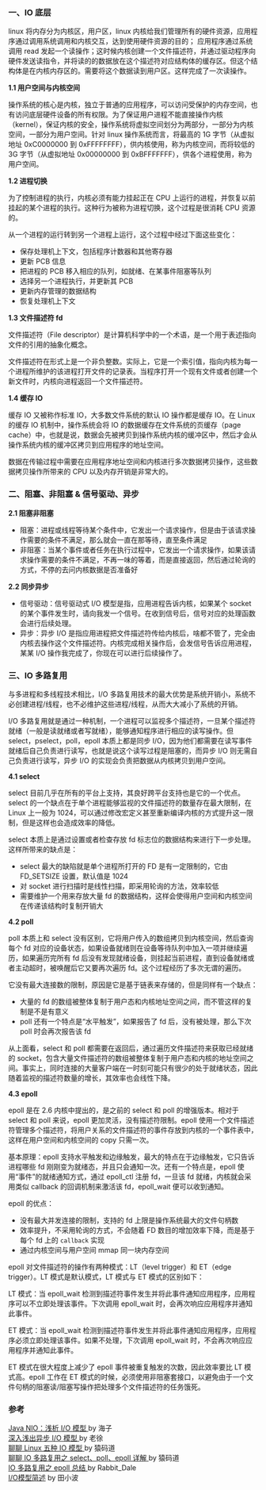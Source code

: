 ### 一、IO 底层

linux 将内存分为内核区，用户区，linux 内核给我们管理所有的硬件资源，应用程序通过调用系统调用和内核交互，达到使用硬件资源的目的； 应用程序通过系统调用 read 发起一个读操作；这时候内核创建一个文件描述符，并通过驱动程序向硬件发送读指令，并将读的的数据放在这个描述符对应结构体的缓存区。但这个结构体是在内核内存区的。需要将这个数据读到用户区。这样完成了一次读操作。

**1.1 用户空间与内核空间**

操作系统的核心是内核，独立于普通的应用程序，可以访问受保护的内存空间，也有访问底层硬件设备的所有权限。为了保证用户进程不能直接操作内核（kernel），保证内核的安全，操作系统将虚拟空间划分为两部分，一部分为内核空间，一部分为用户空间。针对 linux 操作系统而言，将最高的 1G 字节（从虚拟地址 0xC0000000 到 0xFFFFFFFF），供内核使用，称为内核空间，而将较低的 3G 字节（从虚拟地址 0x00000000 到 0xBFFFFFFF），供各个进程使用，称为用户空间。

**1.2 进程切换**

为了控制进程的执行，内核必须有能力挂起正在 CPU 上运行的进程，并恢复以前挂起的某个进程的执行。这种行为被称为进程切换，这个过程是很消耗 CPU 资源的。

从一个进程的运行转到另一个进程上运行，这个过程中经过下面这些变化：

- 保存处理机上下文，包括程序计数器和其他寄存器
- 更新 PCB 信息
- 把进程的 PCB 移入相应的队列，如就绪、在某事件阻塞等队列
- 选择另一个进程执行，并更新其 PCB
- 更新内存管理的数据结构
- 恢复处理机上下文

**1.3 文件描述符 fd**

文件描述符（File descriptor）是计算机科学中的一个术语，是一个用于表述指向文件的引用的抽象化概念。

文件描述符在形式上是一个非负整数。实际上，它是一个索引值，指向内核为每一个进程所维护的该进程打开文件的记录表。当程序打开一个现有文件或者创建一个新文件时，内核向进程返回一个文件描述符。

**1.4 缓存 IO**

缓存 IO 又被称作标准 IO，大多数文件系统的默认 IO 操作都是缓存 IO。在 Linux 的缓存 IO 机制中，操作系统会将 IO 的数据缓存在文件系统的页缓存（page cache）中，也就是说，数据会先被拷贝到操作系统内核的缓冲区中，然后才会从操作系统内核的缓冲区拷贝到应用程序的地址空间。

数据在传输过程中需要在应用程序地址空间和内核进行多次数据拷贝操作，这些数据拷贝操作所带来的 CPU 以及内存开销是非常大的。

### 二、阻塞、非阻塞 & 信号驱动、异步

**2.1 阻塞非阻塞**

- 阻塞：进程或线程等待某个条件中，它发出一个请求操作，但是由于该请求操作需要的条件不满足，那么就会一直在那等待，直至条件满足
- 非阻塞：当某个事件或者任务在执行过程中，它发出一个请求操作，如果该请求操作需要的条件不满足，不再一味的等着，而是直接返回，然后通过轮询的方式，不停的去问内核数据是否准备好

**2.2 同步异步**

- 信号驱动：信号驱动式 I/O 模型是指，应用进程告诉内核，如果某个 socket 的某个事件发生时，请向我发一个信号。在收到信号后，信号对应的处理函数会进行后续处理。
- 异步：异步 I/O 是指应用进程把文件描述符传给内核后，啥都不管了，完全由内核去操作这个文件描述符。内核完成相关操作后，会发信号告诉应用进程，某某 I/O 操作我完成了，你现在可以进行后续操作了。

### 三、IO 多路复用

与多进程和多线程技术相比，I/O 多路复用技术的最大优势是系统开销小，系统不必创建进程/线程，也不必维护这些进程/线程，从而大大减小了系统的开销。

I/O 多路复用就是通过一种机制，一个进程可以监视多个描述符，一旦某个描述符就绪（一般是读就绪或者写就绪），能够通知程序进行相应的读写操作。但 select，pselect，poll，epoll 本质上都是同步 I/O，因为他们都需要在读写事件就绪后自己负责进行读写，也就是说这个读写过程是阻塞的，而异步 I/O 则无需自己负责进行读写，异步 I/O 的实现会负责把数据从内核拷贝到用户空间。

**4.1 select**

select 目前几乎在所有的平台上支持，其良好跨平台支持也是它的一个优点。select 的一个缺点在于单个进程能够监视的文件描述符的数量存在最大限制，在 Linux 上一般为 1024，可以通过修改宏定义甚至重新编译内核的方式提升这一限制，但是这样也会造成效率的降低。

select 本质上是通过设置或者检查存放 fd 标志位的数据结构来进行下一步处理。这样所带来的缺点是：

- select 最大的缺陷就是单个进程所打开的 FD 是有一定限制的，它由 FD_SETSIZE 设置，默认值是 1024
- 对 socket 进行扫描时是线性扫描，即采用轮询的方法，效率较低
- 需要维护一个用来存放大量 fd 的数据结构，这样会使得用户空间和内核空间在传递该结构时复制开销大

**4.2 poll**

poll 本质上和 select 没有区别，它将用户传入的数组拷贝到内核空间，然后查询每个 fd 对应的设备状态，如果设备就绪则在设备等待队列中加入一项并继续遍历，如果遍历完所有 fd 后没有发现就绪设备，则挂起当前进程，直到设备就绪或者主动超时，被唤醒后它又要再次遍历 fd。这个过程经历了多次无谓的遍历。

它没有最大连接数的限制，原因是它是基于链表来存储的，但是同样有一个缺点：

- 大量的 fd 的数组被整体复制于用户态和内核地址空间之间，而不管这样的复制是不是有意义
- poll 还有一个特点是“水平触发”，如果报告了 fd 后，没有被处理，那么下次 poll 时会再次报告该 fd

从上面看，select 和 poll 都需要在返回后，通过遍历文件描述符来获取已经就绪的 socket，包含大量文件描述符的数组被整体复制于用户态和内核的地址空间之间。事实上，同时连接的大量客户端在一时刻可能只有很少的处于就绪状态，因此随着监视的描述符数量的增长，其效率也会线性下降。

**4.3 epoll**

epoll 是在 2.6 内核中提出的，是之前的 select 和 poll 的增强版本。相对于 select 和 poll 来说，epoll 更加灵活，没有描述符限制。epoll 使用一个文件描述符管理多个描述符，将用户关系的文件描述符的事件存放到内核的一个事件表中，这样在用户空间和内核空间的 copy 只需一次。

基本原理：epoll 支持水平触发和边缘触发，最大的特点在于边缘触发，它只告诉进程哪些 fd 刚刚变为就绪态，并且只会通知一次。还有一个特点是，epoll 使用“事件”的就绪通知方式，通过 epoll_ctl 注册 fd，一旦该 fd 就绪，内核就会采用类似 callback 的回调机制来激活该 fd，epoll_wait 便可以收到通知。

epoll 的优点：
- 没有最大并发连接的限制，支持的 fd 上限是操作系统最大的文件句柄数
- 效率提升，不采用轮询的方式，不会随着 FD 数目的增加效率下降，而是基于每个 fd 上的 `callback` 实现
- 通过内核空间与用户空间 mmap 同一块内存空间 

epoll 对文件描述符的操作有两种模式：LT（level trigger）和 ET（edge trigger）。LT 模式是默认模式，LT 模式与 ET 模式的区别如下：

LT 模式：当 epoll_wait 检测到描述符事件发生并将此事件通知应用程序，应用程序可以不立即处理该事件。下次调用 epoll_wait 时，会再次响应应用程序并通知此事件。

ET 模式：当 epoll_wait 检测到描述符事件发生并将此事件通知应用程序，应用程序必须立即处理该事件。如果不处理，下次调用 epoll_wait 时，不会再次响应应用程序并通知此事件。

ET 模式在很大程度上减少了 epoll 事件被重复触发的次数，因此效率要比 LT 模式高。epoll 工作在 ET 模式的时候，必须使用非阻塞套接口，以避免由于一个文件句柄的阻塞读/阻塞写操作把处理多个文件描述符的任务饿死。

### 参考

[Java NIO：浅析 I/O 模型 ](http://www.cnblogs.com/dolphin0520/p/3916526.html) by 海子 <br>
[深入浅出异步 I/O 模型 ](https://alicsd.iteye.com/blog/868702) by 老徐 <br>
[聊聊 Linux 五种 IO 模型 ](https://www.jianshu.com/p/486b0965c296) by 猿码道 <br>
[聊聊 IO 多路复用之 select、poll、epoll 详解 ](https://www.jianshu.com/p/dfd940e7fca2) by 猿码道 <br>
[IO 多路复用之 epoll 总结 ](https://www.cnblogs.com/Anker/archive/2013/08/17/3263780.html) by Rabbit_Dale <br>
[I/O模型简述](http://www.tianxiaobo.com/2018/02/08/IO%E6%A8%A1%E5%9E%8B%E7%AE%80%E8%BF%B0/) by 田小波 <br>